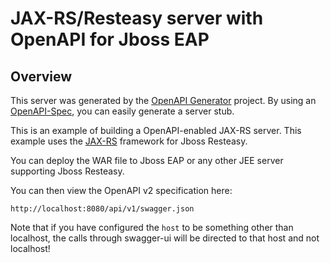# JAX-RS/Resteasy server with OpenAPI for Jboss EAP

## Overview
This server was generated by the [OpenAPI Generator](https://openapi-generator.tech) project. By using an
[OpenAPI-Spec](https://openapis.org), you can easily generate a server stub.

This is an example of building a OpenAPI-enabled JAX-RS server.
This example uses the [JAX-RS](https://jax-rs-spec.java.net/) framework for Jboss Resteasy.

You can deploy the WAR file to Jboss EAP or any other JEE server supporting Jboss Resteasy.

You can then view the OpenAPI v2 specification here:

```
http://localhost:8080/api/v1/swagger.json
```

Note that if you have configured the `host` to be something other than localhost, the calls through
swagger-ui will be directed to that host and not localhost!